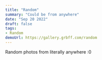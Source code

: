 ```yaml
---
title: "Random"
summary: "Could be from anywhere"
date: "Sep 20 2022"
draft: false
tags:
- Random
demoUrl: https://gallery.grbff.com/random
---
```


Random photos from literally anywhere :0
